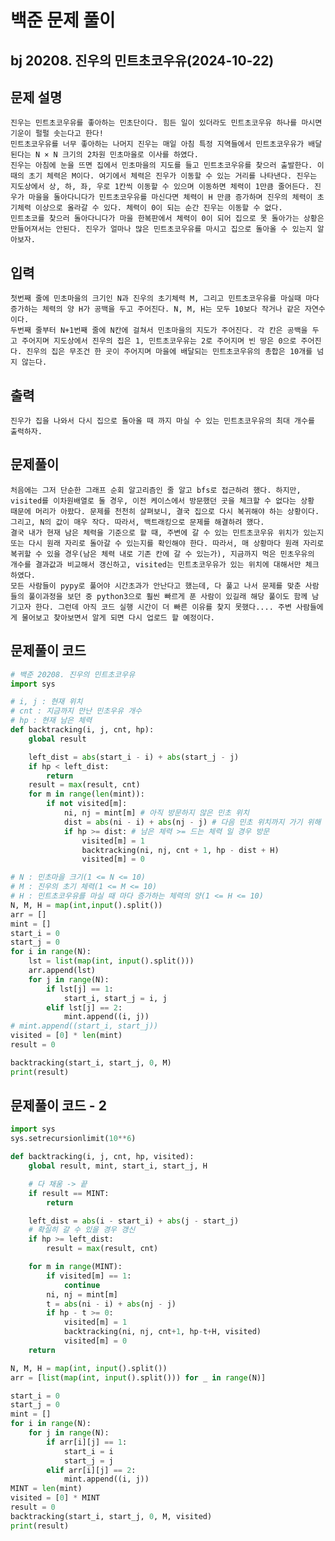 # 백준 문제 풀이
## bj 20208. 진우의 민트초코우유(2024-10-22)

## 문제 설명
    진우는 민트초코우유를 좋아하는 민초단이다. 힘든 일이 있더라도 민트초코우유 하나를 마시면 기운이 펄펄 솟는다고 한다!
    민트초코우유를 너무 좋아하는 나머지 진우는 매일 아침 특정 지역들에서 민트초코우유가 배달된다는 N × N 크기의 2차원 민초마을로 이사를 하였다.
    진우는 아침에 눈을 뜨면 집에서 민초마을의 지도를 들고 민트초코우유를 찾으러 출발한다. 이때의 초기 체력은 M이다. 여기에서 체력은 진우가 이동할 수 있는 거리를 나타낸다. 진우는 지도상에서 상, 하, 좌, 우로 1칸씩 이동할 수 있으며 이동하면 체력이 1만큼 줄어든다. 진우가 마을을 돌아다니다가 민트초코우유를 마신다면 체력이 H 만큼 증가하며 진우의 체력이 초기체력 이상으로 올라갈 수 있다. 체력이 0이 되는 순간 진우는 이동할 수 없다.
    민트초코를 찾으러 돌아다니다가 마을 한복판에서 체력이 0이 되어 집으로 못 돌아가는 상황은 만들어져서는 안된다. 진우가 얼마나 많은 민트초코우유를 마시고 집으로 돌아올 수 있는지 알아보자.

## 입력
    첫번째 줄에 민초마을의 크기인 N과 진우의 초기체력 M, 그리고 민트초코우유를 마실때 마다 증가하는 체력의 양 H가 공백을 두고 주어진다. N, M, H는 모두 10보다 작거나 같은 자연수이다.
    두번째 줄부터 N+1번째 줄에 N칸에 걸쳐서 민초마을의 지도가 주어진다. 각 칸은 공백을 두고 주어지며 지도상에서 진우의 집은 1, 민트초코우유는 2로 주어지며 빈 땅은 0으로 주어진다. 진우의 집은 무조건 한 곳이 주어지며 마을에 배달되는 민트초코우유의 총합은 10개를 넘지 않는다.

## 출력
    진우가 집을 나와서 다시 집으로 돌아올 때 까지 마실 수 있는 민트초코우유의 최대 개수를 출력하자.

## 문제풀이
    처음에는 그저 단순한 그래프 순회 알고리즘인 줄 알고 bfs로 접근하려 했다. 하지만, visited를 이차원배열로 둘 경우, 이전 케이스에서 방문했던 곳을 체크할 수 없다는 상황 때문에 머리가 아팠다. 문제를 천천히 살펴보니, 결국 집으로 다시 복귀해야 하는 상황이다. 그리고, N의 값이 매우 작다. 따라서, 백트래킹으로 문제를 해결하려 했다.
    결국 내가 현재 남은 체력을 기준으로 할 때, 주변에 갈 수 있는 민트초코우유 위치가 있는지 또는 다시 원래 자리로 돌아갈 수 있는지를 확인해야 한다. 따라서, 매 상황마다 원래 자리로 복귀할 수 있을 경우(남은 체력 내로 기존 칸에 갈 수 있는가), 지금까지 먹은 민초우유의 개수를 결과값과 비교해서 갱신하고, visited는 민트초코우유가 있는 위치에 대해서만 체크하였다.
    모든 사람들이 pypy로 풀어야 시간초과가 안난다고 했는데, 다 풀고 나서 문제를 맞춘 사람들의 풀이과정을 보던 중 python3으로 훨씬 빠르게 푼 사람이 있길래 해당 풀이도 함께 남기고자 한다. 그런데 아직 코드 실행 시간이 더 빠른 이유를 찾지 못했다.... 주변 사람들에게 물어보고 찾아보면서 알게 되면 다시 업로드 할 예정이다.
    
## 문제풀이 코드
```python
# 백준 20208. 진우의 민트초코우유
import sys

# i, j : 현재 위치
# cnt : 지금까지 만난 민초우유 개수
# hp : 현재 남은 체력
def backtracking(i, j, cnt, hp):
    global result

    left_dist = abs(start_i - i) + abs(start_j - j)
    if hp < left_dist:
        return
    result = max(result, cnt)
    for m in range(len(mint)):
        if not visited[m]:
            ni, nj = mint[m] # 아직 방문하지 않은 민초 위치
            dist = abs(ni - i) + abs(nj - j) # 다음 민초 위치까지 가기 위해 드는 체력
            if hp >= dist: # 남은 체력 >= 드는 체력 일 경우 방문
                visited[m] = 1
                backtracking(ni, nj, cnt + 1, hp - dist + H)
                visited[m] = 0

# N : 민초마을 크기(1 <= N <= 10)
# M : 진우의 초기 체력(1 <= M <= 10)
# H : 민트초코우유를 마실 때 마다 증가하는 체력의 양(1 <= H <= 10)
N, M, H = map(int,input().split())
arr = []
mint = []
start_i = 0
start_j = 0
for i in range(N):
    lst = list(map(int, input().split()))
    arr.append(lst)
    for j in range(N):
        if lst[j] == 1:
            start_i, start_j = i, j
        elif lst[j] == 2:
            mint.append((i, j))
# mint.append((start_i, start_j))
visited = [0] * len(mint)
result = 0

backtracking(start_i, start_j, 0, M)
print(result)
```

    
## 문제풀이 코드 - 2
```python
import sys
sys.setrecursionlimit(10**6)

def backtracking(i, j, cnt, hp, visited):
    global result, mint, start_i, start_j, H

    # 다 채움 -> 끝
    if result == MINT:
        return

    left_dist = abs(i - start_i) + abs(j - start_j)
    # 확실히 갈 수 있을 경우 갱신
    if hp >= left_dist:
        result = max(result, cnt)

    for m in range(MINT):
        if visited[m] == 1:
            continue
        ni, nj = mint[m]
        t = abs(ni - i) + abs(nj - j)
        if hp - t >= 0:
            visited[m] = 1
            backtracking(ni, nj, cnt+1, hp-t+H, visited)
            visited[m] = 0
    return

N, M, H = map(int, input().split())
arr = [list(map(int, input().split())) for _ in range(N)]

start_i = 0
start_j = 0
mint = []
for i in range(N):
    for j in range(N):
        if arr[i][j] == 1:
            start_i = i
            start_j = j
        elif arr[i][j] == 2:
            mint.append((i, j))
MINT = len(mint)
visited = [0] * MINT
result = 0
backtracking(start_i, start_j, 0, M, visited)
print(result)
```